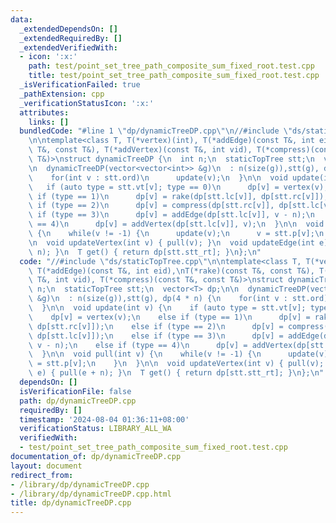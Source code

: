 ```yaml
---
data:
  _extendedDependsOn: []
  _extendedRequiredBy: []
  _extendedVerifiedWith:
  - icon: ':x:'
    path: test/point_set_tree_path_composite_sum_fixed_root.test.cpp
    title: test/point_set_tree_path_composite_sum_fixed_root.test.cpp
  _isVerificationFailed: true
  _pathExtension: cpp
  _verificationStatusIcon: ':x:'
  attributes:
    links: []
  bundledCode: "#line 1 \"dp/dynamicTreeDP.cpp\"\n//#include \"ds/staticTopTree.cpp\"\
    \n\ntemplate<class T, T(*vertex)(int), T(*addEdge)(const T&, int eid),\nT(*rake)(const\
    \ T&, const T&), T(*addVertex)(const T&, int vid), T(*compress)(const T&, const\
    \ T&)>\nstruct dynamicTreeDP {\n  int n;\n  staticTopTree stt;\n  vector<T> dp;\n\
    \n  dynamicTreeDP(vector<vector<int>> &g)\n  : n(size(g)),stt(g), dp(4 * n) {\n\
    \    for(int v : stt.ord)\n      update(v);\n  }\n\n  void update(int v) {\n \
    \   if (auto type = stt.vt[v]; type == 0)\n      dp[v] = vertex(v);\n    else\
    \ if (type == 1)\n      dp[v] = rake(dp[stt.lc[v]], dp[stt.rc[v]]);\n    else\
    \ if (type == 2)\n      dp[v] = compress(dp[stt.rc[v]], dp[stt.lc[v]]);\n    else\
    \ if (type == 3)\n      dp[v] = addEdge(dp[stt.lc[v]], v - n);\n    else if (type\
    \ == 4)\n      dp[v] = addVertex(dp[stt.lc[v]], v);\n  }\n\n  void pull(int v)\
    \ {\n    while(v != -1) {\n      update(v);\n      v = stt.p[v];\n    }\n  }\n\
    \n  void updateVertex(int v) { pull(v); }\n  void updateEdge(int e) { pull(e +\
    \ n); }\n  T get() { return dp[stt.stt_rt]; }\n};\n"
  code: "//#include \"ds/staticTopTree.cpp\"\n\ntemplate<class T, T(*vertex)(int),\
    \ T(*addEdge)(const T&, int eid),\nT(*rake)(const T&, const T&), T(*addVertex)(const\
    \ T&, int vid), T(*compress)(const T&, const T&)>\nstruct dynamicTreeDP {\n  int\
    \ n;\n  staticTopTree stt;\n  vector<T> dp;\n\n  dynamicTreeDP(vector<vector<int>>\
    \ &g)\n  : n(size(g)),stt(g), dp(4 * n) {\n    for(int v : stt.ord)\n      update(v);\n\
    \  }\n\n  void update(int v) {\n    if (auto type = stt.vt[v]; type == 0)\n  \
    \    dp[v] = vertex(v);\n    else if (type == 1)\n      dp[v] = rake(dp[stt.lc[v]],\
    \ dp[stt.rc[v]]);\n    else if (type == 2)\n      dp[v] = compress(dp[stt.rc[v]],\
    \ dp[stt.lc[v]]);\n    else if (type == 3)\n      dp[v] = addEdge(dp[stt.lc[v]],\
    \ v - n);\n    else if (type == 4)\n      dp[v] = addVertex(dp[stt.lc[v]], v);\n\
    \  }\n\n  void pull(int v) {\n    while(v != -1) {\n      update(v);\n      v\
    \ = stt.p[v];\n    }\n  }\n\n  void updateVertex(int v) { pull(v); }\n  void updateEdge(int\
    \ e) { pull(e + n); }\n  T get() { return dp[stt.stt_rt]; }\n};\n"
  dependsOn: []
  isVerificationFile: false
  path: dp/dynamicTreeDP.cpp
  requiredBy: []
  timestamp: '2024-08-04 01:36:11+08:00'
  verificationStatus: LIBRARY_ALL_WA
  verifiedWith:
  - test/point_set_tree_path_composite_sum_fixed_root.test.cpp
documentation_of: dp/dynamicTreeDP.cpp
layout: document
redirect_from:
- /library/dp/dynamicTreeDP.cpp
- /library/dp/dynamicTreeDP.cpp.html
title: dp/dynamicTreeDP.cpp
---
```

